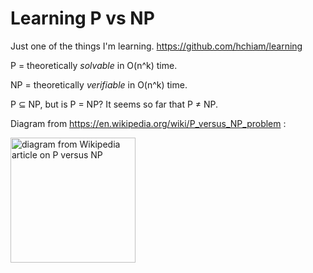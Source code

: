 # Learning P vs NP

Just one of the things I'm learning. <https://github.com/hchiam/learning>

P = theoretically _solvable_ in O(n^k) time.

NP = theoretically _verifiable_ in O(n^k) time.

P ⊆ NP, but is P = NP? It seems so far that P ≠ NP.

Diagram from <https://en.wikipedia.org/wiki/P_versus_NP_problem> :

<img alt="diagram from Wikipedia article on P versus NP" title="diagram from Wikipedia article on P versus NP" src="https://upload.wikimedia.org/wikipedia/commons/a/a0/P_np_np-complete_np-hard.svg" height="200" data-licence-info="https://commons.wikimedia.org/wiki/File:P_np_np-complete_np-hard.svg">
